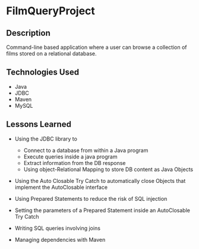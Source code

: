 # FilmQueryProject

## Description
Command-line based application where a user can browse a collection of films stored on a relational database. 

## Technologies Used
- Java
- JDBC
- Maven
- MySQL

## Lessons Learned

- Using the JDBC library to 
  - Connect to a database from within a Java program
  - Execute queries inside a java program
  - Extract information from the DB response
  - Using object-Relational Mapping to store DB content as Java Objects

- Using the Auto Closable Try Catch to automatically close Objects that implement the AutoClosable interface
- Using Prepared Statements to reduce the risk of SQL injection
- Setting the parameters of a Prepared Statement inside an AutoClosable Try Catch
- Writing SQL queries involving joins
- Managing dependencies with Maven
